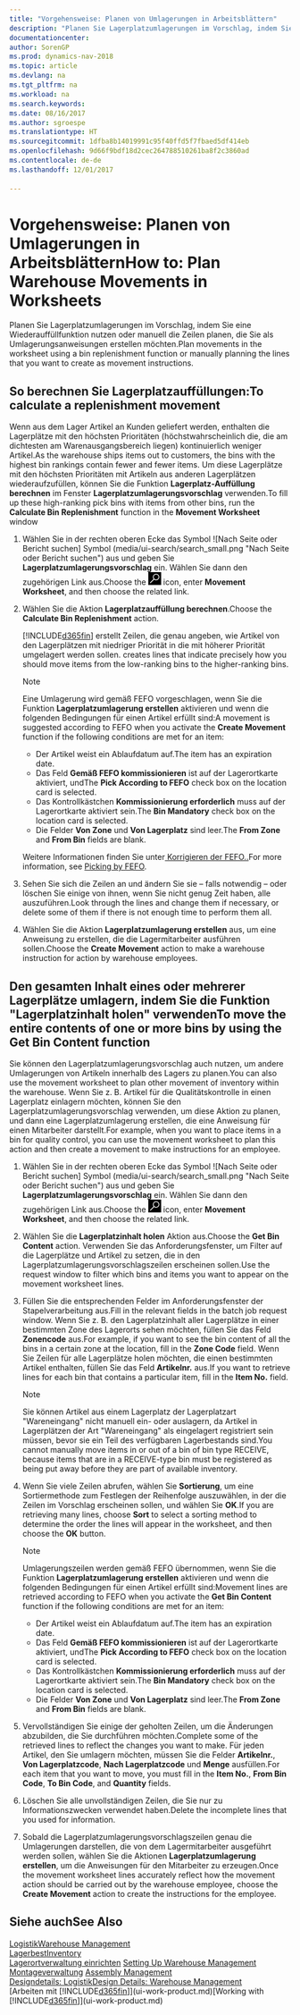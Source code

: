 ```yaml
---
title: "Vorgehensweise: Planen von Umlagerungen in Arbeitsblättern"
description: "Planen Sie Lagerplatzumlagerungen im Vorschlag, indem Sie eine Wiederauffüllfunktion nutzen oder manuell die Zeilen planen, die Sie als Umlagerungsanweisungen erstellen möchten."
documentationcenter: 
author: SorenGP
ms.prod: dynamics-nav-2018
ms.topic: article
ms.devlang: na
ms.tgt_pltfrm: na
ms.workload: na
ms.search.keywords: 
ms.date: 08/16/2017
ms.author: sgroespe
ms.translationtype: HT
ms.sourcegitcommit: 1dfba8b14019991c95f40ffd5f7fbaed5df414eb
ms.openlocfilehash: 9d66f9bdf18d2cec264788510261ba8f2c3860ad
ms.contentlocale: de-de
ms.lasthandoff: 12/01/2017

---
```

# <a name="how-to-plan-warehouse-movements-in-worksheets"></a><span data-ttu-id="c8590-103">Vorgehensweise: Planen von Umlagerungen in Arbeitsblättern</span><span class="sxs-lookup"><span data-stu-id="c8590-103">How to: Plan Warehouse Movements in Worksheets</span></span>
<span data-ttu-id="c8590-104">Planen Sie Lagerplatzumlagerungen im Vorschlag, indem Sie eine Wiederauffüllfunktion nutzen oder manuell die Zeilen planen, die Sie als Umlagerungsanweisungen erstellen möchten.</span><span class="sxs-lookup"><span data-stu-id="c8590-104">Plan movements in the worksheet using a bin replenishment function or manually planning the lines that you want to create as movement instructions.</span></span>  

## <a name="to-calculate-a-replenishment-movement"></a><span data-ttu-id="c8590-105">So berechnen Sie Lagerplatzauffüllungen:</span><span class="sxs-lookup"><span data-stu-id="c8590-105">To calculate a replenishment movement</span></span>  
<span data-ttu-id="c8590-106">Wenn aus dem Lager Artikel an Kunden geliefert werden, enthalten die Lagerplätze mit den höchsten Prioritäten (höchstwahrscheinlich die, die am dichtesten am Warenausgangsbereich liegen) kontinuierlich weniger Artikel.</span><span class="sxs-lookup"><span data-stu-id="c8590-106">As the warehouse ships items out to customers, the bins with the highest bin rankings contain fewer and fewer items.</span></span> <span data-ttu-id="c8590-107">Um diese Lagerplätze mit den höchsten Prioritäten mit Artikeln aus anderen Lagerplätzen wiederaufzufüllen, können Sie die Funktion **Lagerplatz-Auffüllung berechnen** im Fenster **Lagerplatzumlagerungsvorschlag** verwenden.</span><span class="sxs-lookup"><span data-stu-id="c8590-107">To fill up these high-ranking pick bins with items from other bins, run the **Calculate Bin Replenishment** function in the **Movement Worksheet** window</span></span>

1.  <span data-ttu-id="c8590-108">Wählen Sie in der rechten oberen Ecke das Symbol ![Nach Seite oder Bericht suchen] Symbol (media/ui-search/search_small.png "Nach Seite oder Bericht suchen") aus und geben Sie **Lagerplatzumlagerungsvorschlag** ein. Wählen Sie dann den zugehörigen Link aus.</span><span class="sxs-lookup"><span data-stu-id="c8590-108">Choose the ![Search for Page or Report](media/ui-search/search_small.png "Search for Page or Report icon") icon, enter **Movement Worksheet**, and then choose the related link.</span></span>  
2.  <span data-ttu-id="c8590-109">Wählen Sie die Aktion **Lagerplatzauffüllung berechnen**.</span><span class="sxs-lookup"><span data-stu-id="c8590-109">Choose the **Calculate Bin Replenishment** action.</span></span>  

    [!INCLUDE[d365fin](includes/d365fin_md.md)]<span data-ttu-id="c8590-110"> erstellt Zeilen, die genau angeben, wie Artikel von den Lagerplätzen mit niedriger Priorität in die mit höherer Priorität umgelagert werden sollen.</span><span class="sxs-lookup"><span data-stu-id="c8590-110"> creates lines that indicate precisely how you should move items from the low-ranking bins to the higher-ranking bins.</span></span>  

    > [!NOTE]  
    >  <span data-ttu-id="c8590-111">Eine Umlagerung wird gemäß FEFO vorgeschlagen, wenn Sie die Funktion **Lagerplatzumlagerung erstellen** aktivieren und wenn die folgenden Bedingungen für einen Artikel erfüllt sind:</span><span class="sxs-lookup"><span data-stu-id="c8590-111">A movement is suggested according to FEFO when you activate the **Create Movement** function if the following conditions are met for an item:</span></span>  
    >   
    >  -   <span data-ttu-id="c8590-112">Der Artikel weist ein Ablaufdatum auf.</span><span class="sxs-lookup"><span data-stu-id="c8590-112">The item has an expiration date.</span></span>  
    > -   <span data-ttu-id="c8590-113">Das Feld **Gemäß FEFO kommissionieren** ist auf der Lagerortkarte aktiviert, und</span><span class="sxs-lookup"><span data-stu-id="c8590-113">The **Pick According to FEFO** check box on the location card is selected.</span></span>  
    > -   <span data-ttu-id="c8590-114">Das Kontrollkästchen **Kommissionierung erforderlich** muss auf der Lagerortkarte aktiviert sein.</span><span class="sxs-lookup"><span data-stu-id="c8590-114">The **Bin Mandatory** check box on the location card is selected.</span></span>  
    > -   <span data-ttu-id="c8590-115">Die Felder **Von Zone** und **Von Lagerplatz** sind leer.</span><span class="sxs-lookup"><span data-stu-id="c8590-115">The **From Zone** and **From Bin** fields are blank.</span></span>  

    <span data-ttu-id="c8590-116">Weitere Informationen finden Sie unter[ Korrigieren der FEFO..](warehouse-picking-by-fefo.md)</span><span class="sxs-lookup"><span data-stu-id="c8590-116">For more information, see [Picking by FEFO](warehouse-picking-by-fefo.md).</span></span>  

3.  <span data-ttu-id="c8590-117">Sehen Sie sich die Zeilen an und ändern Sie sie – falls notwendig – oder löschen Sie einige von ihnen, wenn Sie nicht genug Zeit haben, alle auszuführen.</span><span class="sxs-lookup"><span data-stu-id="c8590-117">Look through the lines and change them if necessary, or delete some of them if there is not enough time to perform them all.</span></span>  
4.  <span data-ttu-id="c8590-118">Wählen Sie die Aktion **Lagerplatzumlagerung erstellen** aus, um eine Anweisung zu erstellen, die die Lagermitarbeiter ausführen sollen.</span><span class="sxs-lookup"><span data-stu-id="c8590-118">Choose the **Create Movement** action to make a warehouse instruction for action by warehouse employees.</span></span>  

## <a name="to-move-the-entire-contents-of-one-or-more-bins-by-using-the-get-bin-content-function"></a><span data-ttu-id="c8590-119">Den gesamten Inhalt eines oder mehrerer Lagerplätze umlagern, indem Sie die Funktion "Lagerplatzinhalt holen" verwenden</span><span class="sxs-lookup"><span data-stu-id="c8590-119">To move the entire contents of one or more bins by using the Get Bin Content function</span></span>  
<span data-ttu-id="c8590-120">Sie können den Lagerplatzumlagerungsvorschlag auch nutzen, um andere Umlagerungen von Artikeln innerhalb des Lagers zu planen.</span><span class="sxs-lookup"><span data-stu-id="c8590-120">You can also use the movement worksheet to plan other movement of inventory within the warehouse.</span></span> <span data-ttu-id="c8590-121">Wenn Sie z. B. Artikel für die Qualitätskontrolle in einen Lagerplatz einlagern möchten, können Sie den Lagerplatzumlagerungsvorschlag verwenden, um diese Aktion zu planen, und dann eine Lagerplatzumlagerung erstellen, die eine Anweisung für einen Mitarbeiter darstellt.</span><span class="sxs-lookup"><span data-stu-id="c8590-121">For example, when you want to place items in a bin for quality control, you can use the movement worksheet to plan this action and then create a movement to make instructions for an employee.</span></span>  

1.  <span data-ttu-id="c8590-122">Wählen Sie in der rechten oberen Ecke das Symbol ![Nach Seite oder Bericht suchen] Symbol (media/ui-search/search_small.png "Nach Seite oder Bericht suchen") aus und geben Sie **Lagerplatzumlagerungsvorschlag** ein. Wählen Sie dann den zugehörigen Link aus.</span><span class="sxs-lookup"><span data-stu-id="c8590-122">Choose the ![Search for Page or Report](media/ui-search/search_small.png "Search for Page or Report icon") icon, enter **Movement Worksheet**, and then choose the related link.</span></span>  
2.  <span data-ttu-id="c8590-123">Wählen Sie die **Lagerplatzinhalt holen** Aktion aus.</span><span class="sxs-lookup"><span data-stu-id="c8590-123">Choose the **Get Bin Content** action.</span></span> <span data-ttu-id="c8590-124">Verwenden Sie das Anforderungsfenster, um Filter auf die Lagerplätze und Artikel zu setzen, die in den Lagerplatzumlagerungsvorschlagszeilen erscheinen sollen.</span><span class="sxs-lookup"><span data-stu-id="c8590-124">Use the request window to filter which bins and items you want to appear on the movement worksheet lines.</span></span>  
3.  <span data-ttu-id="c8590-125">Füllen Sie die entsprechenden Felder im Anforderungsfenster der Stapelverarbeitung aus.</span><span class="sxs-lookup"><span data-stu-id="c8590-125">Fill in the relevant fields in the batch job request window.</span></span> <span data-ttu-id="c8590-126">Wenn Sie z. B. den Lagerplatzinhalt aller Lagerplätze in einer bestimmten Zone des Lagerorts sehen möchten, füllen Sie das Feld **Zonencode** aus.</span><span class="sxs-lookup"><span data-stu-id="c8590-126">For example, if you want to see the bin content of all the bins in a certain zone at the location, fill in the **Zone Code** field.</span></span> <span data-ttu-id="c8590-127">Wenn Sie Zeilen für alle Lagerplätze holen möchten, die einen bestimmten Artikel enthalten, füllen Sie das Feld **Artikelnr.** aus.</span><span class="sxs-lookup"><span data-stu-id="c8590-127">If you want to retrieve lines for each bin that contains a particular item, fill in the **Item No.** field.</span></span>  

    > [!NOTE]  
    >  <span data-ttu-id="c8590-128">Sie können Artikel aus einem Lagerplatz der Lagerplatzart "Wareneingang" nicht manuell ein- oder auslagern, da Artikel in Lagerplätzen der Art "Wareneingang" als eingelagert registriert sein müssen, bevor sie ein Teil des verfügbaren Lagerbestands sind.</span><span class="sxs-lookup"><span data-stu-id="c8590-128">You cannot manually move items in or out of a bin of bin type RECEIVE, because items that are in a RECEIVE-type bin must be registered as being put away before they are part of available inventory.</span></span>  

4.  <span data-ttu-id="c8590-129">Wenn Sie viele Zeilen abrufen, wählen Sie **Sortierung**, um eine Sortiermethode zum Festlegen der Reihenfolge auszuwählen, in der die Zeilen im Vorschlag erscheinen sollen, und wählen Sie **OK**.</span><span class="sxs-lookup"><span data-stu-id="c8590-129">If you are retrieving many lines, choose **Sort** to select a sorting method to determine the order the lines will appear in the worksheet, and then choose the **OK** button.</span></span>  

    > [!NOTE]  
    >  <span data-ttu-id="c8590-130">Umlagerungszeilen werden gemäß FEFO übernommen, wenn Sie die Funktion **Lagerplatzumlagerung erstellen** aktivieren und wenn die folgenden Bedingungen für einen Artikel erfüllt sind:</span><span class="sxs-lookup"><span data-stu-id="c8590-130">Movement lines are retrieved according to FEFO when you activate the **Get Bin Content** function if the following conditions are met for an item:</span></span>  
    >   
    >  -   <span data-ttu-id="c8590-131">Der Artikel weist ein Ablaufdatum auf.</span><span class="sxs-lookup"><span data-stu-id="c8590-131">The item has an expiration date.</span></span>  
    > -   <span data-ttu-id="c8590-132">Das Feld **Gemäß FEFO kommissionieren** ist auf der Lagerortkarte aktiviert, und</span><span class="sxs-lookup"><span data-stu-id="c8590-132">The **Pick According to FEFO** check box on the location card is selected.</span></span>  
    > -   <span data-ttu-id="c8590-133">Das Kontrollkästchen **Kommissionierung erforderlich** muss auf der Lagerortkarte aktiviert sein.</span><span class="sxs-lookup"><span data-stu-id="c8590-133">The **Bin Mandatory** check box on the location card is selected.</span></span>  
    > -   <span data-ttu-id="c8590-134">Die Felder **Von Zone** und **Von Lagerplatz** sind leer.</span><span class="sxs-lookup"><span data-stu-id="c8590-134">The **From Zone** and **From Bin** fields are blank.</span></span>  

5.  <span data-ttu-id="c8590-135">Vervollständigen Sie einige der geholten Zeilen, um die Änderungen abzubilden, die Sie durchführen möchten.</span><span class="sxs-lookup"><span data-stu-id="c8590-135">Complete some of the retrieved lines to reflect the changes you want to make.</span></span> <span data-ttu-id="c8590-136">Für jeden Artikel, den Sie umlagern möchten, müssen Sie die Felder **Artikelnr.**, **Von Lagerplatzcode**, **Nach Lagerplatzcode** und **Menge** ausfüllen.</span><span class="sxs-lookup"><span data-stu-id="c8590-136">For each item that you want to move, you must fill in the **Item No.**, **From Bin Code**, **To Bin Code**, and **Quantity** fields.</span></span>  
6.  <span data-ttu-id="c8590-137">Löschen Sie alle unvollständigen Zeilen, die Sie nur zu Informationszwecken verwendet haben.</span><span class="sxs-lookup"><span data-stu-id="c8590-137">Delete the incomplete lines that you used for information.</span></span>  
7.  <span data-ttu-id="c8590-138">Sobald die Lagerplatzumlagerungsvorschlagszeilen genau die Umlagerungen darstellen, die von dem Lagermitarbeiter ausgeführt werden sollen, wählen Sie die Aktionen **Lagerplatzumlagerung erstellen**, um die Anweisungen für den Mitarbeiter zu erzeugen.</span><span class="sxs-lookup"><span data-stu-id="c8590-138">Once the movement worksheet lines accurately reflect how the movement action should be carried out by the warehouse employee, choose the **Create Movement** action to create the instructions for the employee.</span></span>  

## <a name="see-also"></a><span data-ttu-id="c8590-139">Siehe auch</span><span class="sxs-lookup"><span data-stu-id="c8590-139">See Also</span></span>  
[<span data-ttu-id="c8590-140">Logistik</span><span class="sxs-lookup"><span data-stu-id="c8590-140">Warehouse Management</span></span>](warehouse-manage-warehouse.md)  
[<span data-ttu-id="c8590-141">Lagerbest</span><span class="sxs-lookup"><span data-stu-id="c8590-141">Inventory</span></span>](inventory-manage-inventory.md)  
<span data-ttu-id="c8590-142">[Lagerortverwaltung einrichten](warehouse-setup-warehouse.md)   </span><span class="sxs-lookup"><span data-stu-id="c8590-142">[Setting Up Warehouse Management](warehouse-setup-warehouse.md)   </span></span>  
<span data-ttu-id="c8590-143">[Montageverwaltung](assembly-assemble-items.md)  </span><span class="sxs-lookup"><span data-stu-id="c8590-143">[Assembly Management](assembly-assemble-items.md)  </span></span>  
[<span data-ttu-id="c8590-144">Designdetails: Logistik</span><span class="sxs-lookup"><span data-stu-id="c8590-144">Design Details: Warehouse Management</span></span>](design-details-warehouse-management.md)  
<span data-ttu-id="c8590-145">[Arbeiten mit [!INCLUDE[d365fin](includes/d365fin_md.md)]](ui-work-product.md)</span><span class="sxs-lookup"><span data-stu-id="c8590-145">[Working with [!INCLUDE[d365fin](includes/d365fin_md.md)]](ui-work-product.md)</span></span>

